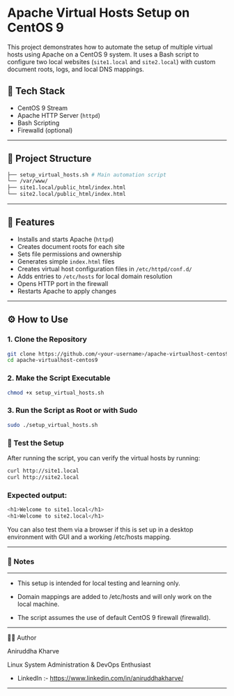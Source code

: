 # Apache Virtual Hosts Setup on CentOS 9

This project demonstrates how to automate the setup of multiple virtual hosts using Apache on a CentOS 9 system. It uses a Bash script to configure two local websites (`site1.local` and `site2.local`) with custom document roots, logs, and local DNS mappings.

## 🧰 Tech Stack

- CentOS 9 Stream
- Apache HTTP Server (`httpd`)
- Bash Scripting
- Firewalld (optional)

---

## 📂 Project Structure
```bash
├── setup_virtual_hosts.sh # Main automation script
└── /var/www/
├── site1.local/public_html/index.html
└── site2.local/public_html/index.html
```

---

## 🚀 Features

- Installs and starts Apache (`httpd`)
- Creates document roots for each site
- Sets file permissions and ownership
- Generates simple `index.html` files
- Creates virtual host configuration files in `/etc/httpd/conf.d/`
- Adds entries to `/etc/hosts` for local domain resolution
- Opens HTTP port in the firewall
- Restarts Apache to apply changes

---

## ⚙️ How to Use

### 1. Clone the Repository

```bash
git clone https://github.com/<your-username>/apache-virtualhost-centos9.git
cd apache-virtualhost-centos9
```
### 2. Make the Script Executable
```bash
chmod +x setup_virtual_hosts.sh
```
### 3. Run the Script as Root or with Sudo
```bash
sudo ./setup_virtual_hosts.sh
```
### 🔎 Test the Setup
After running the script, you can verify the virtual hosts by running:
```bash
curl http://site1.local
curl http://site2.local
```
### Expected output:
```bash
<h1>Welcome to site1.local</h1>
<h1>Welcome to site2.local</h1>
```
You can also test them via a browser if this is set up in a desktop environment with GUI and a working /etc/hosts mapping.

---
### 🔐 Notes
---
- This setup is intended for local testing and learning only.

- Domain mappings are added to /etc/hosts and will only work on the local machine.

- The script assumes the use of default CentOS 9 firewall (firewalld).

---
🙋‍♂️ Author

Aniruddha Kharve

Linux System Administration & DevOps Enthusiast

- LinkedIn :- https://www.linkedin.com/in/aniruddhakharve/
---
